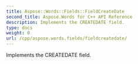 ```yaml
---
title: Aspose::Words::Fields::FieldCreateDate
second_title: Aspose.Words for C++ API Reference
description: Implements the CREATEDATE field. 
type: docs
weight: 0
url: /cpp/aspose.words.fields/fieldcreatedate/
---
```


Implements the CREATEDATE field. 

